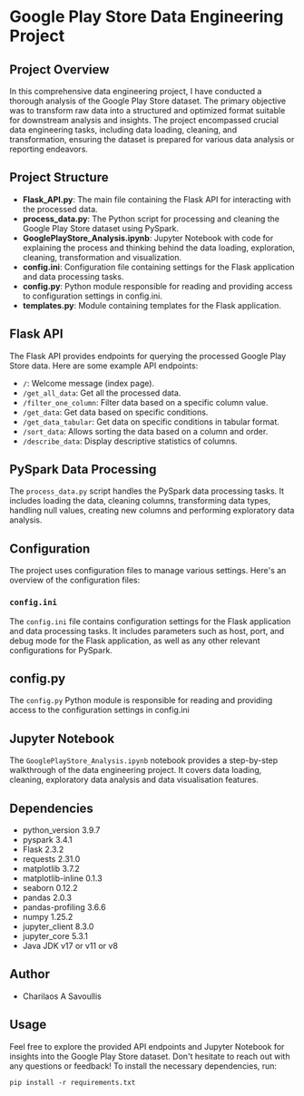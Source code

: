 # Google Play Store Data Engineering Project

## Project Overview

In this comprehensive data engineering project, I have conducted a thorough analysis of the Google Play Store dataset. The primary objective was to transform raw data into a structured and optimized format suitable for downstream analysis and insights. The project encompassed crucial data engineering tasks, including data loading, cleaning, and transformation, ensuring the dataset is prepared for various data analysis or reporting endeavors.

## Project Structure

- **Flask_API.py**: The main file containing the Flask API for interacting with the processed data.
- **process_data.py**: The Python script for processing and cleaning the Google Play Store dataset using PySpark.
- **GooglePlayStore_Analysis.ipynb**: Jupyter Notebook with code for explaining the process and thinking behind the data loading, exploration, cleaning, transformation and visualization.
- **config.ini**: Configuration file containing settings for the Flask application and data processing tasks.
- **config.py**: Python module responsible for reading and providing access to configuration settings in config.ini.
- **templates.py**: Module containing templates for the Flask application.

## Flask API

The Flask API provides endpoints for querying the processed Google Play Store data. Here are some example API endpoints:

- `/`: Welcome message (index page).
- `/get_all_data`: Get all the processed data.
- `/filter_one_column`: Filter data based on a specific column value.
- `/get_data`: Get data based on specific conditions.
- `/get_data_tabular`: Get data on specific conditions in tabular format.
- `/sort_data`: Allows sorting the data based on a column and order.
- `/describe_data`: Display descriptive statistics of columns.

## PySpark Data Processing

The `process_data.py` script handles the PySpark data processing tasks. It includes loading the data, cleaning columns, transforming data types, handling null values, creating new columns and performing exploratory data analysis.

## Configuration

The project uses configuration files to manage various settings. Here's an overview of the configuration files:

### `config.ini`

The `config.ini` file contains configuration settings for the Flask application and data processing tasks. It includes parameters such as host, port, and debug mode for the Flask application, as well as any other relevant configurations for PySpark.

## config.py

The `config.py` Python module is responsible for reading and providing access to the configuration settings in config.ini

## Jupyter Notebook

The `GooglePlayStore_Analysis.ipynb` notebook provides a step-by-step walkthrough of the data engineering project. It covers data loading, cleaning, exploratory data analysis and data visualisation features.

## Dependencies

- python_version 3.9.7
- pyspark 3.4.1
- Flask 2.3.2
- requests 2.31.0
- matplotlib 3.7.2
- matplotlib-inline 0.1.3
- seaborn 0.12.2
- pandas 2.0.3
- pandas-profiling 3.6.6
- numpy 1.25.2
- jupyter_client 8.3.0
- jupyter_core 5.3.1
- Java JDK v17 or v11 or v8

## Author

- Charilaos A Savoullis

## Usage

Feel free to explore the provided API endpoints and Jupyter Notebook for insights into the Google Play Store dataset. Don't hesitate to reach out with any questions or feedback! To install the necessary dependencies, run:

```
pip install -r requirements.txt
```
